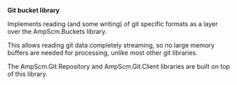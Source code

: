 ****Git bucket library****

Implements reading (and some writing) of git specific formats as a layer over the AmpScm.Buckets library.

This allows reading git data completely streaming, so no large memory buffers are needed for processing,
unlike most other git libraries.

The AmpScm.Git.Repository and AmpScm.Git.Client libraries are built on top of this library.